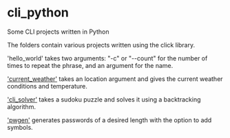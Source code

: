 # cli_python
Some CLI projects written in Python

The folders contain various projects written using the click library.

'hello_world' takes two arguments: "-c" or "--count" for the number of times to repeat the phrase, and an argument for the name.

['current_weather'](https://github.com/oliverchen415/cli_python/blob/master/weather/) takes an location argument and gives the current weather conditions and temperature. 

['cli_solver'](https://github.com/oliverchen415/cli_python/blob/master/sudoku_python/) takes a sudoku puzzle and solves it using a backtracking algorithm.

['pwgen'](https://github.com/oliverchen415/cli_python/tree/master/pwgen) generates passwords of a desired length with the option to add symbols.
